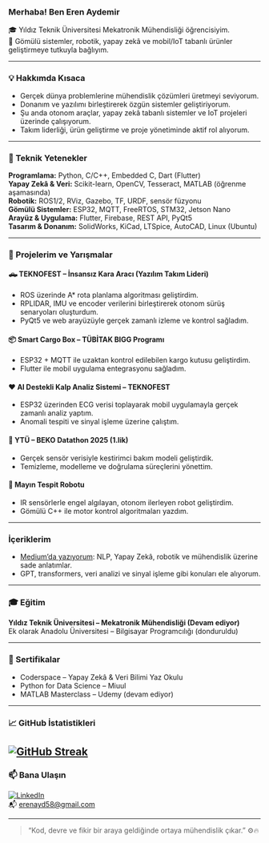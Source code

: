 ### Merhaba! Ben Eren Aydemir

🎓 Yıldız Teknik Üniversitesi Mekatronik Mühendisliği öğrencisiyim.  
🚀 Gömülü sistemler, robotik, yapay zekâ ve mobil/IoT tabanlı ürünler geliştirmeye tutkuyla bağlıyım.

---

### 💡 Hakkımda Kısaca

- Gerçek dünya problemlerine mühendislik çözümleri üretmeyi seviyorum.
- Donanım ve yazılımı birleştirerek özgün sistemler geliştiriyorum.
- Şu anda otonom araçlar, yapay zekâ tabanlı sistemler ve IoT projeleri üzerinde çalışıyorum.
- Takım liderliği, ürün geliştirme ve proje yönetiminde aktif rol alıyorum.

---

### 🔧 Teknik Yetenekler

**Programlama:** Python, C/C++, Embedded C, Dart (Flutter)  
**Yapay Zekâ & Veri:** Scikit-learn, OpenCV, Tesseract, MATLAB (öğrenme aşamasında)  
**Robotik:** ROS1/2, RViz, Gazebo, TF, URDF, sensör füzyonu  
**Gömülü Sistemler:** ESP32, MQTT, FreeRTOS, STM32, Jetson Nano  
**Arayüz & Uygulama:** Flutter, Firebase, REST API, PyQt5  
**Tasarım & Donanım:** SolidWorks, KiCad, LTSpice, AutoCAD, Linux (Ubuntu)

---

### 🚀 Projelerim ve Yarışmalar

#### 🛻 TEKNOFEST – İnsansız Kara Aracı (Yazılım Takım Lideri)
- ROS üzerinde A* rota planlama algoritması geliştirdim.
- RPLIDAR, IMU ve encoder verilerini birleştirerek otonom sürüş senaryoları oluşturdum.
- PyQt5 ve web arayüzüyle gerçek zamanlı izleme ve kontrol sağladım.

#### 📦 Smart Cargo Box – TÜBİTAK BIGG Programı
- ESP32 + MQTT ile uzaktan kontrol edilebilen kargo kutusu geliştirdim.
- Flutter ile mobil uygulama entegrasyonu sağladım.

#### ❤️ AI Destekli Kalp Analiz Sistemi – TEKNOFEST
- ESP32 üzerinden ECG verisi toplayarak mobil uygulamayla gerçek zamanlı analiz yaptım.
- Anomali tespiti ve sinyal işleme üzerine çalıştım.

#### 🧠 YTÜ – BEKO Datathon 2025 (1.lik)
- Gerçek sensör verisiyle kestirimci bakım modeli geliştirdik.
- Temizleme, modelleme ve doğrulama süreçlerini yönettim.

#### 🤖 Mayın Tespit Robotu
- IR sensörlerle engel algılayan, otonom ilerleyen robot geliştirdim.
- Gömülü C++ ile motor kontrol algoritmaları yazdım.

---

###  İçeriklerim

- [Medium’da yazıyorum](https://medium.com/@erenayd.7): NLP, Yapay Zekâ, robotik ve mühendislik üzerine sade anlatımlar.  
- GPT, transformers, veri analizi ve sinyal işleme gibi konuları ele alıyorum.

---

### 🎓 Eğitim

**Yıldız Teknik Üniversitesi – Mekatronik Mühendisliği (Devam ediyor)**  
Ek olarak Anadolu Üniversitesi – Bilgisayar Programcılığı (donduruldu)

---

### 📜 Sertifikalar

- Coderspace – Yapay Zekâ & Veri Bilimi Yaz Okulu  
- Python for Data Science – Miuul  
- MATLAB Masterclass – Udemy (devam ediyor)

---

### 📈 GitHub İstatistikleri

[![GitHub Streak](https://streak-stats.demolab.com?user=erenayd58&theme=dark&locale=tr)](https://git.io/streak-stats)
---

### 📫 Bana Ulaşın

[![LinkedIn](https://img.shields.io/badge/-LinkedIn-blue?style=flat-square&logo=linkedin&logoColor=white)](https://www.linkedin.com/in/erenayd58)  
📬 erenayd58@gmail.com

---

> “Kod, devre ve fikir bir araya geldiğinde ortaya mühendislik çıkar.” ⚙️🔥


